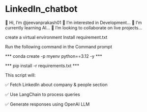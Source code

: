 # LinkedIn_chatbot

👋 Hi, I’m @jeevanprakash01
👀 I’m interested in Development...
🌱 I’m currently learning AI...
💞️ I’m looking to collaborate on live projects...

create a virtual environment 
Install requirement.txt

Run the following command in the Command prompt 

*** conda create -p myenv python==3.12 -y ***

*** pip install -r requirements.txt ***


This script will:

✅ Fetch LinkedIn about company & people section

✅ Use LangChain to process queries

✅ Generate responses using OpenAI LLM








